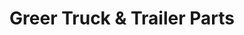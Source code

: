 ---
title: "Greer Truck & Trailer Parts"
url: /paul/greer-truck-and-trailer-parts/
shop: car parts
---
